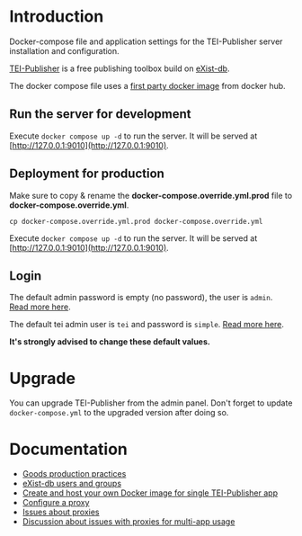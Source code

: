 
# Introduction

Docker-compose file and application settings for the TEI-Publisher server
installation and configuration.

[TEI-Publisher](https://teipublisher.com/index.html) is a free publishing toolbox
build on [eXist-db](https://exist-db.org/exist/apps/homepage/index.html).

The docker compose file uses a [first party docker
image](https://hub.docker.com/r/existdb/teipublisher) from docker hub.

## Run the server for development

Execute `docker compose up -d` to run the server.
It will be served at [http://127.0.0.1:9010](http://127.0.0.1:9010).

## Deployment for production

Make sure to copy & rename the **docker-compose.override.yml.prod** file to
**docker-compose.override.yml**.

`cp docker-compose.override.yml.prod docker-compose.override.yml`

Execute `docker compose up -d` to run the server. It will be served at [http://127.0.0.1:9010](http://127.0.0.1:9010).

## Login

The default admin password is empty (no password), the user is `admin`.
[Read more here](https://exist-db.org/exist/apps/doc/security).

The default tei admin user is `tei` and password is `simple`.
[Read more here](https://faq.teipublisher.com/general/publisherlogin/).


__It's strongly advised to change these default values.__

# Upgrade

You can upgrade TEI-Publisher from the admin panel. Don't forget to update
`docker-compose.yml` to the upgraded version after doing so.

# Documentation

* [Goods production practices](https://exist-db.org/exist/apps/doc/production_good_practice)
* [eXist-db users and groups](https://exist-db.org/exist/apps/doc/security)
* [Create and host your own Docker image for single TEI-Publisher app](https://faq.teipublisher.com/hosting/docker-compose/)
* [Configure a proxy](https://exist-db.org/exist/apps/doc/production_web_proxying) 
* [Issues about proxies](https://faq.teipublisher.com/general/proxy/)
* [Discussion about issues with proxies for multi-app usage](https://github.com/eeditiones/tei-publisher-app/issues/74)
